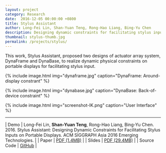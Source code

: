```yaml
---
layout: project 
category: Research
date:  2016-12-05 00:00:00 +0800
title: Stylus Assistant
author: Long-Fei Lin, Shan-Yuan Teng, Rong-Hao Liang, Bing-Yu Chen
description: Designing dynamic constraints for facilitating stylus inputs on portable displays.
thumbnail: stylus-thumb.jpg
permalink: /projects/stylus/
---
```


This work, Stylus Assistant, proposed two designs of actuator array system, DynaFrame and DynaBase, to realize dynamic physical constraints on portable displays for facilitating stylus input.

{% include image.html
           img="dynaframe.jpg"
           caption="DynaFrame: Around-display constrant" %}

{% include image.html
           img="dynabase.jpg"
           caption="DynaBase: Back-of-device constraint" %}

{% include image.html
           img="screenshot-IK.png"
           caption="User Interface" %}

---

| Demo | Long-Fei Lin, **Shan-Yuan Teng**, Rong-Hao Liang, Bing-Yu Chen. 2016. Stylus Assistant: Designing Dynamic Constraints for Facilitating Stylus Inputs on Portable Displays. ACM SIGGRAPH Asia 2016 Emerging Technologies. | 
| Paper | [PDF (1.4MB)](SA16SA_v2.pdf) |
| Slides | [PDF (29.4MB)](siggraph_asia_etech_final.pdf) |
| Source Code | [GitHub](http://github.com/tanyuan/Stylus-Assistant-Demo) |
